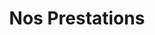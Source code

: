 ---
title: "Nos Prestations"
page_header_bg: "images/bg/section-bg5.jpg"
description: "This is meta description"
layout: "service"
draft: false

############### Service style 1 ################
featured_service:
  enable : false
  service_item:
  # service item loop
  - title : "Migration cloud native"
    image : "images/service/service-1.jpg"
    content : "container - serverless - micro services"
          
  # service item loop
  - title : "Accompagnement DevOps"
    image : "images/service/service-4.jpg"
    content : "mindset - infra-as-code - cicd"

  # service item loop
  - title : "Troubleshooting"
    image : "images/service/service-3.jpg"
    content : "Lorem ipsum dolor sit amet, consectetur adipisicing elit. Animi voluptatum, nobis quos dolores reiciendism unde. Est obcaecati aspernatur pariatur aliquid quos repellendus, amet architecto similique, cumque nisi earum, culpa, ipsa!"
          
  - title : "Formation"
    image : "images/service/service-4.jpg"
    content : "Lorem ipsum dolor sit amet, consectetur adipisicing elit. Animi voluptatum, nobis quos dolores reiciendism unde. Est obcaecati aspernatur pariatur aliquid quos repellendus, amet architecto similique, cumque nisi earum, culpa, ipsa!"

#################### Case Study #####################
casestudy:
  enable : true
  title : ""
  content : "There are many variations of lorem passages of Lorem Ipsum available, but the majority have suffered. All the Lorem Ipsum generators."
  case:
  # case loop
  - title : "Migration cloud native"
    image : "images/about/process-3.jpg"
    content : "Nihil fugit officia esse vero, animi tenetur ullam, dolor aperiam minus aliquid enim laudantium fuga Commodi voluptas, deleniti distinctio quam totam vitae. Nihil fugit officia esse vero, animi tenetur ullam, dolor aperiam minus aliquid enim laudantium fuga Commodi voluptas, deleniti distinctio quam totam vitae. Nihil fugit officia esse vero, animi tenetur ullam"
            
  # case loop
  - title : "Accompagnement DevOps"
    image : "images/about/process-2.jpg"
    content : "Nihil fugit officia esse vero, animi tenetur ullam, dolor aperiam minus aliquid enim laudantium fuga Commodi voluptas, deleniti distinctio quam totam vitae."
            
  # case loop
  - title : "Troubleshooting"
    image : "images/about/process-1.jpg"
    content : "Nihil fugit officia esse vero, animi tenetur ullam, dolor aperiam minus aliquid enim laudantium fuga Commodi voluptas, deleniti distinctio quam totam vitae."
            
  # case loop
  - title : "Formation"
    image : "images/about/structure_sass.png"
    content : "Nihil fugit officia esse vero, animi tenetur ullam, dolor aperiam minus aliquid enim laudantium fuga Commodi voluptas, deleniti distinctio quam totam vitae."

################### Service style 2 #################
service:
  enable : false
  title : "Industry Leading Managed <br>Services & Staffing Solutions"
  content : "Quos recusandae dolore, consequuntur nemo hic nisi perferendis. Vel praesentium magnam architecto delectus blanditiis doloremque, deleniti aperiam ab adipisci!"
  service_item:
  # service item loop
  - title : "Flexible Engagement <br>Models"
    icon : "ti-panel" # here we use themify icon pack : https://themify.me/themify-icons
    
  # service item loop
  - title : "Custom Software <br>Development"
    icon : "ti-desktop" # here we use themify icon pack : https://themify.me/themify-icons
    
  # service item loop
  - title : "Product Innovation &<br>Technology"
    icon : "ti-light-bulb" # here we use themify icon pack : https://themify.me/themify-icons
    
  # service item loop
  - title : "Mobility<br> Service"
    icon : "ti-mobile" # here we use themify icon pack : https://themify.me/themify-icons
    
  # service item loop
  - title : "Quality <br>Assurance"
    icon : "ti-check-box" # here we use themify icon pack : https://themify.me/themify-icons
    
  # service item loop
  - title : "Enterprise <br>Solution"
    icon : "ti-dashboard" # here we use themify icon pack : https://themify.me/themify-icons
    
  # service item loop
  - title : "Integrated & Dedicated<br> Teams"
    icon : "ti-headphone-alt" # here we use themify icon pack : https://themify.me/themify-icons
    
  # service item loop
  - title : "Big data and<br> analytics"
    icon : "ti-bar-chart-alt" # here we use themify icon pack : https://themify.me/themify-icons
    
  # service item loop
  - title : "Cloud backup <br>System<"
    icon : "ti-cloud-up" # here we use themify icon pack : https://themify.me/themify-icons
      
######################### call to action #########################
call_to_action:
  enable: true
  subtitle : "For Every type business"
  title : "Entrust your project to our best team of professionals"
  button:
    enable : true
    label : "Contact Us"
    link : "contact"
---